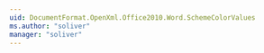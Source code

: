 ```yaml
---
uid: DocumentFormat.OpenXml.Office2010.Word.SchemeColorValues
ms.author: "soliver"
manager: "soliver"
---
```

